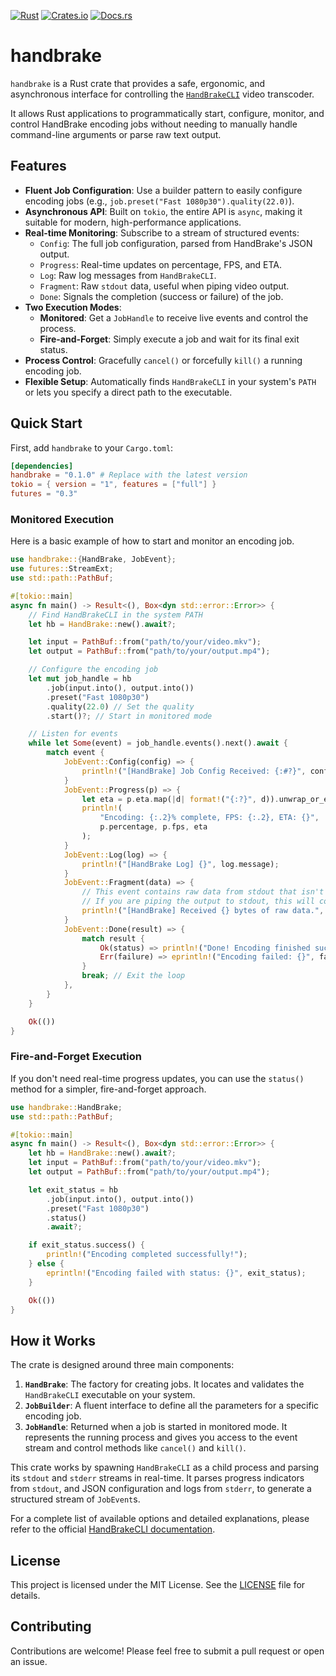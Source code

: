 [![Rust](https://github.com/reliq-hq/handbrake-rs/actions/workflows/rust.yml/badge.svg)](https://github.com/reliq-hq/handbrake-rs/actions/workflows/rust.yml)
[![Crates.io](https://img.shields.io/crates/v/handbrake.svg)](https://crates.io/crates/handbrake)
[![Docs.rs](https://docs.rs/handbrake/badge.svg)](https://docs.rs/handbrake)

# handbrake

`handbrake` is a Rust crate that provides a safe, ergonomic, and asynchronous interface for controlling the [`HandBrakeCLI`](https://handbrake.fr/docs/en/latest/cli/command-line-reference.html) video transcoder.

It allows Rust applications to programmatically start, configure, monitor, and control HandBrake encoding jobs without needing to manually handle command-line arguments or parse raw text output.

## Features

- **Fluent Job Configuration**: Use a builder pattern to easily configure encoding jobs (e.g., `job.preset("Fast 1080p30").quality(22.0)`).
- **Asynchronous API**: Built on `tokio`, the entire API is `async`, making it suitable for modern, high-performance applications.
- **Real-time Monitoring**: Subscribe to a stream of structured events:
    - `Config`: The full job configuration, parsed from HandBrake's JSON output.
    - `Progress`: Real-time updates on percentage, FPS, and ETA.
    - `Log`: Raw log messages from `HandBrakeCLI`.
    - `Fragment`: Raw `stdout` data, useful when piping video output.
    - `Done`: Signals the completion (success or failure) of the job.
- **Two Execution Modes**:
    - **Monitored**: Get a `JobHandle` to receive live events and control the process.
    - **Fire-and-Forget**: Simply execute a job and wait for its final exit status.
- **Process Control**: Gracefully `cancel()` or forcefully `kill()` a running encoding job.
- **Flexible Setup**: Automatically finds `HandBrakeCLI` in your system's `PATH` or lets you specify a direct path to the executable.

## Quick Start

First, add `handbrake` to your `Cargo.toml`:

```toml
[dependencies]
handbrake = "0.1.0" # Replace with the latest version
tokio = { version = "1", features = ["full"] }
futures = "0.3"
```

### Monitored Execution

Here is a basic example of how to start and monitor an encoding job.

```rust
use handbrake::{HandBrake, JobEvent};
use futures::StreamExt;
use std::path::PathBuf;

#[tokio::main]
async fn main() -> Result<(), Box<dyn std::error::Error>> {
    // Find HandBrakeCLI in the system PATH
    let hb = HandBrake::new().await?;

    let input = PathBuf::from("path/to/your/video.mkv");
    let output = PathBuf::from("path/to/your/output.mp4");

    // Configure the encoding job
    let mut job_handle = hb
        .job(input.into(), output.into())
        .preset("Fast 1080p30")
        .quality(22.0) // Set the quality
        .start()?; // Start in monitored mode

    // Listen for events
    while let Some(event) = job_handle.events().next().await {
        match event {
            JobEvent::Config(config) => {
                println!("[HandBrake] Job Config Received: {:#?}", config);
            }
            JobEvent::Progress(p) => {
                let eta = p.eta.map(|d| format!("{:?}", d)).unwrap_or_else(|| "N/A".to_string());
                println!(
                    "Encoding: {:.2}% complete, FPS: {:.2}, ETA: {}",
                    p.percentage, p.fps, eta
                );
            }
            JobEvent::Log(log) => {
                println!("[HandBrake Log] {}", log.message);
            }
            JobEvent::Fragment(data) => {
                // This event contains raw data from stdout that isn't progress info.
                // If you are piping the output to stdout, this will contain the video data.
                println!("[HandBrake] Received {} bytes of raw data.", data.len());
            }
            JobEvent::Done(result) => {
                match result {
                    Ok(status) => println!("Done! Encoding finished successfully with exit code: {}.", status),
                    Err(failure) => eprintln!("Encoding failed: {}", failure.message),
                }
                break; // Exit the loop
            },
        }
    }

    Ok(())
}
```

### Fire-and-Forget Execution

If you don't need real-time progress updates, you can use the `status()` method for a simpler, fire-and-forget approach.

```rust
use handbrake::HandBrake;
use std::path::PathBuf;

#[tokio::main]
async fn main() -> Result<(), Box<dyn std::error::Error>> {
    let hb = HandBrake::new().await?;
    let input = PathBuf::from("path/to/your/video.mkv");
    let output = PathBuf::from("path/to/your/output.mp4");

    let exit_status = hb
        .job(input.into(), output.into())
        .preset("Fast 1080p30")
        .status()
        .await?;

    if exit_status.success() {
        println!("Encoding completed successfully!");
    } else {
        eprintln!("Encoding failed with status: {}", exit_status);
    }

    Ok(())
}
```

## How it Works

The crate is designed around three main components:

1.  **`HandBrake`**: The factory for creating jobs. It locates and validates the `HandBrakeCLI` executable on your system.
2.  **`JobBuilder`**: A fluent interface to define all the parameters for a specific encoding job.
3.  **`JobHandle`**: Returned when a job is started in monitored mode. It represents the running process and gives you access to the event stream and control methods like `cancel()` and `kill()`.

This crate works by spawning `HandBrakeCLI` as a child process and parsing its `stdout` and `stderr` streams in real-time. It parses progress indicators from `stdout`, and JSON configuration and logs from `stderr`, to generate a structured stream of `JobEvent`s.

For a complete list of available options and detailed explanations, please refer to the official [HandBrakeCLI documentation](https://handbrake.fr/docs/en/latest/cli/command-line-reference.html).

## License

This project is licensed under the MIT License. See the [LICENSE](LICENSE) file for details.

## Contributing

Contributions are welcome! Please feel free to submit a pull request or open an issue.
